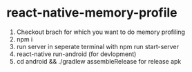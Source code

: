 # react-native-memory-profile

1. Checkout brach for which you want to do memory profiling 
2. npm i
3. run server in seperate terminal with npm run start-server
4. react-native run-android (for devlopment)
5. cd android && ./gradlew assembleRelease for release apk 

